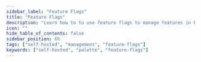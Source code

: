 ```yaml
---
sidebar_label: "Feature Flags"
title: "Feature Flags"
description: "Learn how to to use feature flags to manage features in Palette"
icon: ""
hide_table_of_contents: false
sidebar_position: 60
tags: ["self-hosted", "management", "feature-flags"]
keywords: ["self-hosted", "palette", "feature-flags"]
---
```


<PartialsComponent category="feature-flags" name="feature-flags-overview" edition="Palette" />
